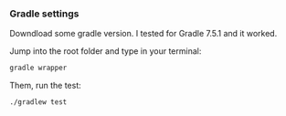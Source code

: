 ### Gradle settings
Downdload some gradle version. I tested for Gradle 7.5.1 and it worked.

Jump into the root folder and type in your terminal:
```bash
gradle wrapper
```
Them, run the test:
```bash
./gradlew test
```
